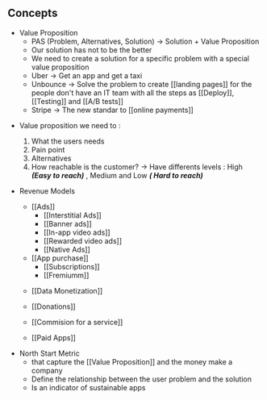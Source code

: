 
## Concepts

- Value Proposition
	- PAS (Problem, Alternatives, Solution) -> Solution + Value Proposition
	- Our solution has not to be the better
	- We need to create a solution for a specific problem with a special value proposition
	- Uber -> Get an app and get a taxi
	- Unbounce -> Solve the problem to create [[landing pages]] for the people don't have an IT team with all the steps as [[Deploy]], [[Testing]]  and [[A/B tests]]
	- Stripe -> The new standar to [[online payments]]

+  Value proposition we need to :
	1. What the users needs
	2. Pain point
	3. Alternatives
	4. How reachable is the customer? -> Have differents levels : High ***(Easy to reach)*** , Medium and Low ***( Hard to reach)***

+ Revenue Models
	+ [[Ads]]
		+ [[Interstitial Ads]]
		+ [[Banner ads]]
		+ [[In-app video ads]] 
		+ [[Rewarded video ads]]
		+ [[Native Ads]] 
	 
	 * [[App purchase]]
		 + [[Subscriptions]]
		 + [[Fremiumm]]
		 
	 + [[Data Monetization]]
	 
	 + [[Donations]]
	 
	 + [[Commision for a service]]

	* [[Paid Apps]]

 * North Start Metric 
	 * that capture the [[Value Proposition]] and the money make a company
	 * Define the relationship between the user problem and the solution
	 * Is an indicator of sustainable apps

